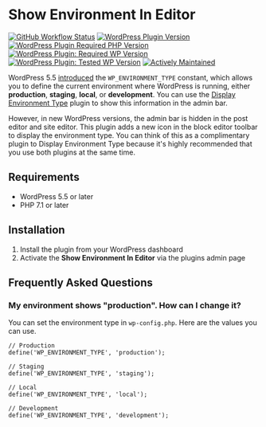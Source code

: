 # Show Environment In Editor

[![GitHub Workflow Status](https://img.shields.io/github/actions/workflow/status/joppuyo/show-environment-in-editor/build.yml?branch=main&logo=github)](https://github.com/joppuyo/show-environment-in-editor/actions?query=workflow%3ABuild)
[![WordPress Plugin Version](https://img.shields.io/wordpress/plugin/v/show-environment-in-editor?logo=wordpress)](https://wordpress.org/plugins/show-environment-in-editor/)
[![WordPress Plugin Required PHP Version](https://img.shields.io/wordpress/plugin/required-php/show-environment-in-editor)](https://wordpress.org/plugins/show-environment-in-editor/)
[![WordPress Plugin: Required WP Version](https://img.shields.io/wordpress/plugin/wp-version/show-environment-in-editor?label=required&logo=wordpress)](https://wordpress.org/plugins/show-environment-in-editor/)
[![WordPress Plugin: Tested WP Version](https://img.shields.io/badge/dynamic/json?label=tested&logo=wordpress&prefix=v&color=green&query=%24.tested&url=https%3A%2F%2Fapi.wordpress.org%2Fplugins%2Finfo%2F1.0%2Fshow-environment-in-editor.json)](https://wordpress.org/plugins/show-environment-in-editor/)
[![Actively Maintained](https://img.shields.io/badge/Maintenance%20Level-Actively%20Maintained-green.svg)](https://gist.github.com/cheerfulstoic/d107229326a01ff0f333a1d3476e068d)

WordPress 5.5 [introduced](https://make.wordpress.org/core/2020/07/24/new-wp_get_environment_type-function-in-wordpress-5-5/) the `WP_ENVIRONMENT_TYPE` constant, which allows you to define the current environment where WordPress is running, either **production**, **staging**, **local**, or **development**. You can use the [Display Environment Type](https://wordpress.org/plugins/display-environment-type/) plugin to show this information in the admin bar.

However, in new WordPress versions, the admin bar is hidden in the post editor and site editor. This plugin adds a new icon in the block editor toolbar to display the environment type. You can think of this as a complimentary plugin to Display Environment Type because it's highly recommended that you use both plugins at the same time.

## Requirements

* WordPress 5.5 or later
* PHP 7.1 or later

## Installation

1. Install the plugin from your WordPress dashboard
2. Activate the **Show Environment In Editor** via the plugins admin page

## Frequently Asked Questions

### My environment shows "production". How can I change it?

You can set the environment type in `wp-config.php`. Here are the values you can use.
 

    // Production
    define('WP_ENVIRONMENT_TYPE', 'production');

    // Staging
    define('WP_ENVIRONMENT_TYPE', 'staging');

    // Local
    define('WP_ENVIRONMENT_TYPE', 'local');

    // Development
    define('WP_ENVIRONMENT_TYPE', 'development');
